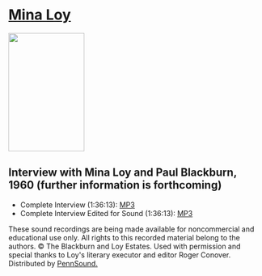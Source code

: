 [Mina Loy](http://epc.buffalo.edu/authors/bernstein/blog/archive/Loy.html)
==========================================================================

<img src="https://media.sas.upenn.edu/pennsound/authors/Loy/Loy.jpg" width="150" height="234" />

Interview with Mina Loy and Paul Blackburn, 1960 (further information is forthcoming)
-------------------------------------------------------------------------------------

-   Complete Interview (1:36:13): [MP3](https://media.sas.upenn.edu/pennsound/authors/Blackburn/Loy-Mina_Paul-Blackburn-interview_1960s.mp3)
-   Complete Interview Edited for Sound (1:36:13): [MP3](https://media.sas.upenn.edu/pennsound/authors/Loy/Loy-Mina_Paul-Blackburn-Edited-interview_1960s.mp3)

  

These sound recordings are being made available for noncommercial and educational use only. All rights to this recorded material belong to the authors. © The Blackburn and Loy Estates. Used with permission and special thanks to Loy's literary executor and editor Roger Conover. Distributed by [PennSound.](../index.html)
